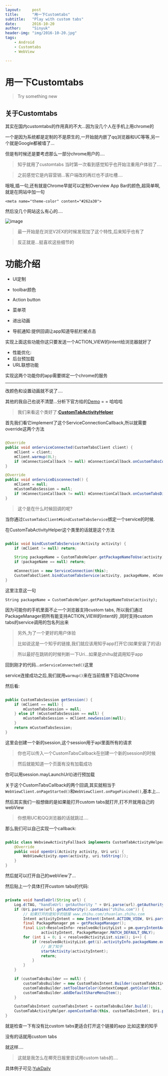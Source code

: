 ```yaml
---
layout:     post
title:      "用一下Customtabs"
subtitle:   "Play with custom tabs"
date:       2016-10-20
author:     "Sinyuk"
header-img: "img/2016-10-20.jpg"
tags:
    - Android
    - Customtabs
    - WebView

---
```



# 用一下Customtabs

> Try something new

## 关于Customtabs

其实在国内customtabs的作用真的不大...因为没几个人在手机上用chrome的

一个是因为系统都是定制的不是原生的,一开始就内嵌了qq浏览器和UC等等,另一个就是Google都被墙了...

但是有时候还是要考虑那么一部分chrome用户的....

> 知乎就用了customtabs 当时第一次看到感觉知乎也开始注重用户体验了....

> 之前感觉它是内容营销...客户端改的再烂也不该吐槽....


哦哦,插一句,还有就是Chrome早就可以定制Overview App Bar的颜色,超简单啊,就是在网站<head>中加一句

`<meta name="theme-color" content="#262a30">`

然后没几个网站这么有心的....


![image](https://github.com/80998062/80998062.github.io/raw/master/img/in-post/post-play-with-customtabs/sample.jpg)


> 最一开始是在浏览V2EX的时候发现加了这个特性,后来知乎也有了

> 反正就是...挺喜欢这些细节的

# 功能介绍

- UI定制

 - toolbar颜色
 - Action button
 - 菜单项
 - 进出动画

- 导航通知:提供回调让app知道导航栏被点击

实现上面这些功能你这只要发送一个ACTION_VIEW的intent给浏览器就好了

- 性能优化:
 - 后台预加载
 - URL联想功能

实现这两个功能你的app需要绑定一个chrome的服务


---


改颜色和设置动画就不说了....

其他的我自己也说不清楚...分析下官方给的[Demo](https://github.com/GoogleChrome/custom-tabs-client) = = 哈哈哈


> 我们来看这个类好了:**[CustomTabActivityHelper](https://github.com/GoogleChrome/custom-tabs-client/blob/master/demos/src/main/java/org/chromium/customtabsdemos/CustomTabActivityHelper.java)**


首先我们看它implement了这个ServiceConnectionCallback,所以就需要override这两个方法

```java

@Override
public void onServiceConnected(CustomTabsClient client) {
    mClient = client;
    mClient.warmup(0L);
    if (mConnectionCallback != null) mConnectionCallback.onCustomTabsConnected();
}

@Override
public void onServiceDisconnected() {
    mClient = null;
    mCustomTabsSession = null;
    if (mConnectionCallback != null) mConnectionCallback.onCustomTabsDisconnected();
}

```

> 这个是在什么时候回调的呢?

当你通过`CustomTabsClient#bindCustomTabsService`绑定一个service的时候.

在CustomTabActivityHelper这个类里的话就是这个方法

```java

public void bindCustomTabsService(Activity activity) {
    if (mClient != null) return;

    String packageName = CustomTabsHelper.getPackageNameToUse(activity);
    if (packageName == null) return;

    mConnection = new ServiceConnection(this);
    CustomTabsClient.bindCustomTabsService(activity, packageName, mConnection);
}

```

这里注意这一句

`String packageName = CustomTabsHelper.getPackageNameToUse(activity);`

因为可能你的手机里面不止一个浏览器支持custom tabs,
所以我们通过PackageManager把所有能支持ACTION_VIEW的intent的
,同时支持custom tabs的service调用的包名列出来

> 另外,为了一个更好的用户体验
> 
> 比如说这是一个知乎的链接,我们就应该用知乎app打开它(如果安装了的话)

> 所以最好在跳转的时候判断一下Uri...如果是zhihu就调用知乎app


回到刚才的代码...`onServiceConnected()`这里

service连接成功之后,我们就用`warmup()`来在当前情景下启动Chrome


然后看:

```java

public CustomTabsSession getSession() {
    if (mClient == null) {
        mCustomTabsSession = null;
    } else if (mCustomTabsSession == null) {
        mCustomTabsSession = mClient.newSession(null);
    }
    return mCustomTabsSession;
}

```

这里会创建一个新的session,这个session用于api里面所有的请求

> 你也可以传入一个CustomTabsCallback在创建一个新的session的时候

> 然后就能知道一个页面有没有加载成功

你可以用session.mayLaunchUrl()进行预加载

关于这个CustomTabsCallback的两个回调,其实就相当于`WebViewClient.onPageStarted()`和`WebViewClient.onPageFinished()`,基本上...

然后其实我们一般想做的是如果能打开custom tabs就打开,打不开就用自己的webView

> 你想用UC和QQ浏览器的话就跳过....

那么我们可以自己实现一个callback:

```java

public class WebviewActivityFallback implements CustomTabActivityHelper.CustomTabFallback {
    @Override
    public void openUri(Activity activity, Uri uri) {
        WebViewActivity.open(activity, uri.toString());
    }
}

```

然后就可以打开自己的webView了...


然后贴上一个具体打开custom tabs的代码:

```java

private void handleUrl(String url) {
    Log.d(TAG, "handleUrl: getAuthority " + Uri.parse(url).getAuthority());
    if (Uri.parse(url).getAuthority().contains("zhihu.com")) {
        // 如果打开的是知乎的链接 www.zhihu.com/zhuanlan.zhihu.com
        Intent activityIntent = new Intent(Intent.ACTION_VIEW, Uri.parse(url));
        final PackageManager pm = getPackageManager();
        final List<ResolveInfo> resolvedActivityList = pm.queryIntentActivities(
                activityIntent, PackageManager.MATCH_DEFAULT_ONLY);
        for (int i = 0; i < resolvedActivityList.size(); i++) {
            if (resolvedActivityList.get(i).activityInfo.packageName.equals("com.zhihu.android")) {
                // 装了知乎
                startActivity(activityIntent);
                return;
            }
        }
    }

    if (customTabsBuilder == null) {
        customTabsBuilder = new CustomTabsIntent.Builder(customTabActivityHelper.getSession());
        customTabsBuilder.setToolbarColor(ContextCompat.getColor(this, R.color.colorPrimary));
        customTabsBuilder.addDefaultShareMenuItem();
    }

    CustomTabsIntent customTabsIntent = customTabsBuilder.build();
    CustomTabActivityHelper.openCustomTab(this, customTabsIntent, Uri.parse(url), new WebviewActivityFallback());
}

```

就是检查一下有没有比custom tabs更适合打开这个链接的app 比如这里的知乎

没有的话就用custom tabs

就这样....

> 这就是我怎么在椰壳日报里尝试用custom tabs的....

具体例子可见:[YukDaily](https://github.com/80998062/YukDaily)
